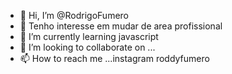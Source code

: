 - 👋 Hi, I’m @RodrigoFumero
- 👀 Tenho interesse em mudar de area profissional
- 🌱 I’m currently learning  javascript
- 💞️ I’m looking to collaborate on ...
- 📫 How to reach me ...instagram roddyfumero

<!---
RodrigoFumero/RodrigoFumero is a ✨ special ✨ repository because its `README.md` (this file) appears on your GitHub profile.
You can click the Preview link to take a look at your changes.
--->
